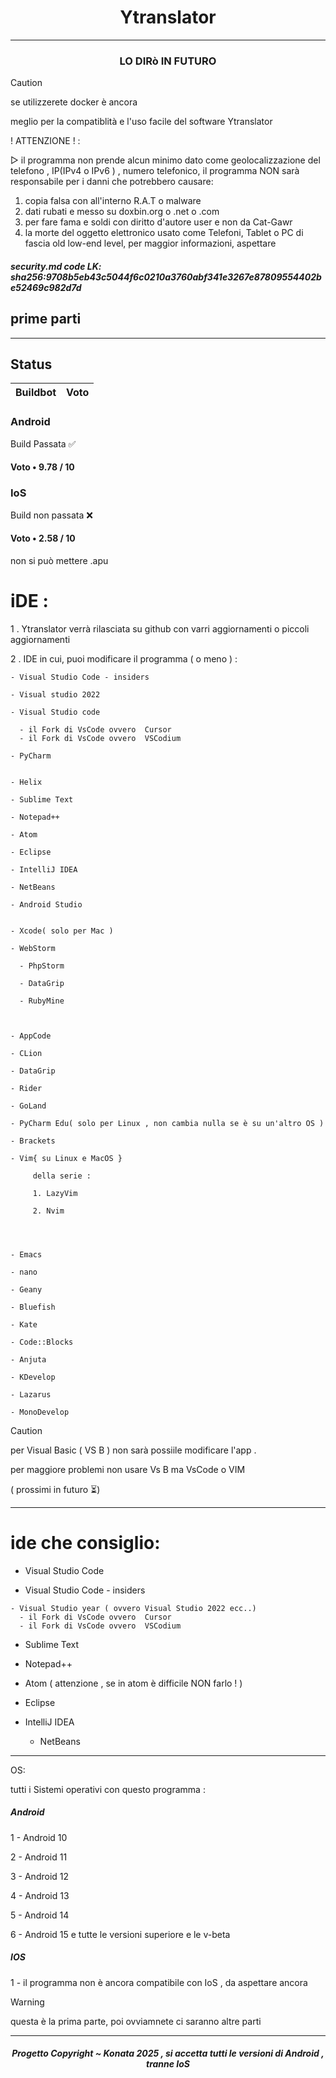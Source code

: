 <h1 align="center"> Ytranslator</h1>

----------------------------

<h3 align="center"> LO DIRò IN FUTURO </h3>

>[!CAUTION]
>se utilizzerete docker è ancora
>
>meglio per la compatiblità e l'uso facile del software Ytranslator


! ATTENZIONE ! : 

▷ il programma non prende alcun minimo dato come geolocalizzazione del telefono , IP(IPv4 o IPv6 ) , numero telefonico,
il programma NON sarà responsabile per i danni che potrebbero causare:
1. copia falsa con all'interno R.A.T o malware 
2. dati rubati e messo su doxbin.org o .net o .com
3. per fare fama e soldi con diritto d'autore user e non da Cat-Gawr
4. la morte del oggetto elettronico usato come Telefoni, Tablet o PC di fascia old low-end level, per maggior informazioni, aspettare

<h5>security.md code LK: sha256:9708b5eb43c5044f6c0210a3760abf341e3267e87809554402be52469c982d7d</h5>

<h2>prime parti</h2>

----------------------------------------------
## Status

Buildbot | Voto 
-------- |-----

<h3>Android</h3> Build Passata ✅  
<h4>Voto • 9.78 / 10</h4>


<h3>IoS </h3>   Build non passata ❌  
<h4>Voto • 2.58 / 10</h4>
non si può mettere .apu



# iDE : 
1 . Ytranslator verrà rilasciata su github con varri aggiornamenti o piccoli aggiornamenti

2 . IDE in cui, puoi modificare il programma ( o meno )   : 

    - Visual Studio Code - insiders

    - Visual studio 2022 
    
    - Visual Studio code
    
      - il Fork di VsCode ovvero  Cursor 
      - il Fork di VsCode ovvero  VSCodium
   
    - PyCharm


    - Helix
    
    - Sublime Text
    
    - Notepad++
    
    - Atom
    
    - Eclipse
    
    - IntelliJ IDEA
    
    - NetBeans
    
    - Android Studio
    
    
    - Xcode( solo per Mac )
    
    - WebStorm
    
      - PhpStorm
      
      - DataGrip 
      
      - RubyMine

      
    
    - AppCode
    
    - CLion
    
    - DataGrip
    
    - Rider
    
    - GoLand
    
    - PyCharm Edu( solo per Linux , non cambia nulla se è su un'altro OS )
    
    - Brackets
    
    - Vim{ su Linux e MacOS } 

         della serie : 

         1. LazyVim

         2. Nvim

         
          
    
    - Emacs
    
    - nano
    
    - Geany
    
    - Bluefish
    
    - Kate
    
    - Code::Blocks
    
    - Anjuta
    
    - KDevelop
    
    - Lazarus
    
    - MonoDevelop   



>[!CAUTION]
>
>per Visual Basic ( VS B ) non sarà possiile modificare l'app .
>
>per maggiore problemi non usare Vs B ma VsCode o VIM



    
( prossimi in futuro  ⏳)

------------------------------------------------
    
# ide che consiglio:

   - Visual Studio Code

   - Visual Studio Code - insiders

    - Visual Studio year ( ovvero Visual Studio 2022 ecc..)
      - il Fork di VsCode ovvero  Cursor 
      - il Fork di VsCode ovvero  VSCodium

  

  - Sublime Text
    
  - Notepad++
    
  - Atom  ( attenzione , se in atom è difficile NON farlo ! )
    
  - Eclipse
    
  - IntelliJ IDEA
     
     - NetBeans 

---------------------------------------------

OS:

tutti i Sistemi operativi con questo programma :

<h5>Android</h5>

1 - Android 10

2 - Android 11

3 - Android 12

4 - Android 13

5 - Android 14

6 - Android 15 e tutte le  versioni superiore e le v-beta

<h5>IOS</h5>

1 - il programma non è ancora compatibile con IoS , da aspettare ancora 



>[!WARNING]
>
>questa è la prima parte, poi ovviamnete ci saranno altre parti


---------------------------------------------------------


<h5 align="center">Progetto Copyright ~ Konata 2025 , si accetta tutti le versioni di Android , tranne IoS </h5>
